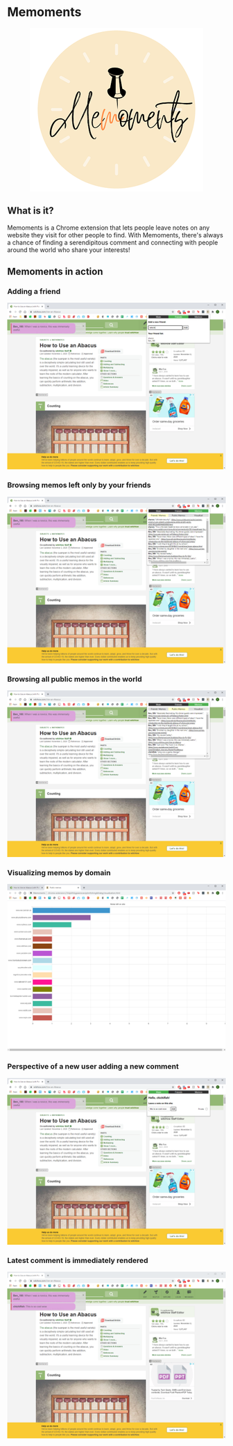 # Memoments

<p align="center">
  <img src="https://github.com/kliuz/lovetheinternet/blob/main/image/logo.png?raw=true" alt="Memoments"/>
</p>

## What is it?
Memoments is a Chrome extension that lets people leave notes on any website they visit for other people to find. With Memoments, there's always a chance of finding a serendipitous comment and connecting with people around the world who share your interests!

## Memoments in action

### Adding a friend
<p align="center">
  <img src="https://github.com/kliuz/lovetheinternet/blob/main/image/01.PNG?raw=true" alt="Memoments"/>
</p>

### Browsing memos left only by your friends
<p align="center">
  <img src="https://github.com/kliuz/lovetheinternet/blob/main/image/02.PNG?raw=true" alt="Memoments"/>
</p>

### Browsing all public memos in the world
<p align="center">
  <img src="https://github.com/kliuz/lovetheinternet/blob/main/image/03.PNG?raw=true" alt="Memoments"/>
</p>

### Visualizing memos by domain
<p align="center">
  <img src="https://github.com/kliuz/lovetheinternet/blob/main/image/04.PNG?raw=true" alt="Memoments"/>
</p>

### Perspective of a new user adding a new comment
<p align="center">
  <img src="https://github.com/kliuz/lovetheinternet/blob/main/image/05.PNG?raw=true" alt="Memoments"/>
</p>

### Latest comment is immediately rendered
<p align="center">
  <img src="https://github.com/kliuz/lovetheinternet/blob/main/image/06.PNG?raw=true" alt="Memoments"/>
</p>
